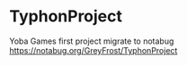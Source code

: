 # TyphonProject
Yoba Games first project
migrate to notabug https://notabug.org/GreyFrost/TyphonProject
